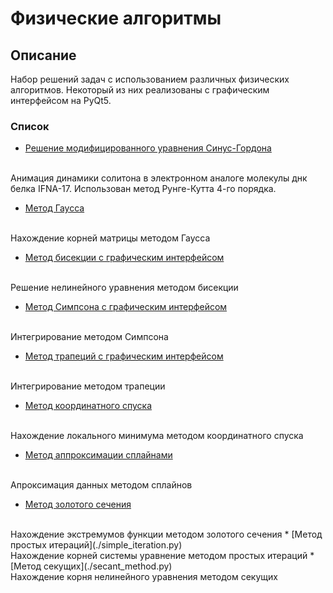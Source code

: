 # Физические алгоритмы

## Описание
Набор решений задач с использованием различных физических алгоритмов.
Некоторый из них реализованы с графическим интерфейсом на PyQt5.

### Список

* [Решение модифицированного уравнения Синус-Гордона](./singord_ifna17.py)
<br>
Анимация динамики солитона в электронном аналоге молекулы днк белка IFNA-17.
Использован метод Рунге-Кутта 4-го порядка.

* [Метод Гаусса](./matrix_gauss_method_with_gui)
<br>
Нахождение корней матрицы методом Гаусса

* [Метод бисекции с графическим интерфейсом](./bisection_method_with_gui)
<br>
Решение нелинейного уравнения методом бисекции

* [Метод Симпсона с графическим интерфейсом](./simson_integration_with_gui)
<br>
Интегрирование методом Симпсона

* [Метод трапеций с графическим интерфейсом](./trapezoid_integration_with_gui)
<br>
Интегрирование методом трапеции

* [Метод координатного спуска](./coordinate_descent.py)
<br>
Нахождение локального минимума методом координатного спуска

* [Метод аппроксимации сплайнами](./spline_approx.py)
<br>
Апроксимация данных методом сплайнов

* [Метод золотого сечения](./golden_method.py)
<br>
Нахождение экстремумов функции методом золотого сечения
* [Метод простых итераций](./simple_iteration.py)
<br>
Нахождение корней системы уравнение методом простых итераций
* [Метод секущих](./secant_method.py)
<br>
Нахождение корня нелинейного уравнения методом секущих